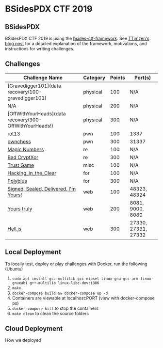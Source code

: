 # BSidesPDX CTF 2019

## BSidesPDX

BSidesPDX CTF 2019 is using the [bsides-ctf-framework](https://github.com/BSidesPDX/bsides-ctf-framework). See [TTimzen's blog post](https://www.tophertimzen.com/blog/BSidesPDXCTFFramework/) for a detailed explanation of the framework, motivations, and instructions for writing challenges.

## Challenges

| Challenge Name                                                 | Category | Points | Port(s)             |
| -------------------------------------------------------------- | -------- | ------ | ------------------- |
| [Gravedigger101](data recovery/100-gravedigger101)             | physical | 100    | N/A                 |
| N/A                                                            | physical | 200    | N/A                 |
| [OffWithYourHeads](data recovery/300-OffWithYourHeads!)        | physical | 300    | N/A        |
| [rot13](pwn/100-rot13/)                                        | pwn      | 100    | 1337                |
| [pwnchess](pwn/300-pwnchess/)                                  | pwn      | 300    | 31337               |
| [Magic Numbers](re/100-magicnumbers/)                          | re       | 100    | N/A                 |
| [Bad CryptXor](re/300-badcryptXor/)                            | re       | 300    | N/A                 |
| [Trust Game](misc/100-TrustGame/)                              | misc     | 100    | N/A                 |
| [Hacking_in_the_Clear](forensics/for100-Hacking_in_the_Clear/) | for      | 100    | N/A                 |
| [Polybius](forensics/for300-polybius/)                         | for      | 300    | N/A                 |
| [Signed, Sealed, Delivered, I'm Yours!](web/100-signedsealed/) | web      | 100    | 48323, 48324        |
| [Yours truly](web/200-yourstruly/)                             | web      | 200    | 8081, 9000, 8080    |
| [Hell.js](web/300-helljs/)                                     | web      | 300    | 27330, 27331, 27332 |

## Local Deployment

To locally test, deploy or play challenges with Docker, run the following (Ubuntu)

1. `sudo apt install gcc-multilib gcc-mipsel-linux-gnu gcc-arm-linux-gnueabi g++-multilib linux-libc-dev:i386`
2. `make`
3. `docker-compose build && docker-compose up -d`
4. Containers are viewable at localhost:PORT (view with docker-compose ps)
5. `docker-compose kill` to stop the containers
6. `make clean` to clean the source folders

## Cloud Deployment

How we deployed
